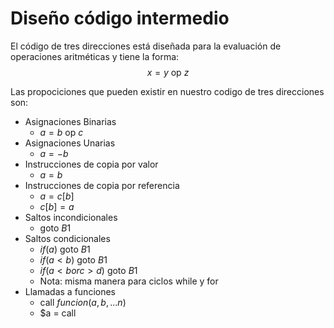 # Diseño código intermedio

El código de tres direcciones está diseñada para la evaluación de operaciones aritméticas y tiene la forma: 
$$
x = y \text{ op } z
$$

Las propociciones que pueden existir en nuestro codigo de tres direcciones son:
  * Asignaciones Binarias
    * $a = b \text{ op } c$
  * Asignaciones Unarias
    * $a = -b$
  * Instrucciones de copia por valor
    * $a=b$
  * Instrucciones de copia por referencia
    * $a = c[b]$
    * $c[b] = a$
  * Saltos incondicionales
    * $\text{ goto } B1$
  * Saltos condicionales
    * $if(a) \text{ goto } B1$
    * $if(a<b)  \text{ goto } B1$
    * $if(a<b or c>d)  \text{ goto } B1$
    * Nota: misma manera para ciclos while y for
  * Llamadas a funciones
    * $\text{ call } funcion(a,b,...n)$
    * $a = call